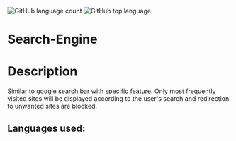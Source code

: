 ![GitHub language count](https://img.shields.io/github/languages/count/SUJEETH-KRR/Search-Engine) 
![GitHub top language](https://img.shields.io/github/languages/top/SUJEETH-KRR/Search-Engine?color=yellow) 

# Search-Engine

# Description
<p> Similar to google search bar with specific feature.
Only most frequently visited sites will be displayed according to the user's search and redirection to unwanted sites are blocked.

## Languages used:
